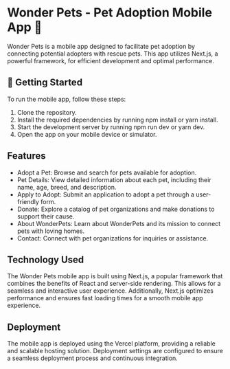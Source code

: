 # Wonder Pets - Pet Adoption Mobile App 🐾

Wonder Pets is a mobile app designed to facilitate pet adoption by connecting potential adopters with rescue pets. This app utilizes Next.js, a powerful framework, for efficient development and optimal performance.

## 🚀 Getting Started

To run the mobile app, follow these steps:

1. Clone the repository.
2. Install the required dependencies by running npm install or yarn install.
3. Start the development server by running npm run dev or yarn dev.
4. Open the app on your mobile device or simulator.

## Features

* Adopt a Pet: Browse and search for pets available for adoption.
* Pet Details: View detailed information about each pet, including their name, age, breed, and description.
* Apply to Adopt: Submit an application to adopt a pet through a user-friendly form.
* Donate: Explore a catalog of pet organizations and make donations to support their cause.
* About WonderPets: Learn about WonderPets and its mission to connect pets with loving homes.
* Contact: Connect with pet organizations for inquiries or assistance.

## Technology Used

The Wonder Pets mobile app is built using Next.js, a popular framework that combines the benefits of React and server-side rendering. This allows for a seamless and interactive user experience. Additionally, Next.js optimizes performance and ensures fast loading times for a smooth mobile app experience.

## Deployment

The mobile app is deployed using the Vercel platform, providing a reliable and scalable hosting solution. Deployment settings are configured to ensure a seamless deployment process and continuous integration.











